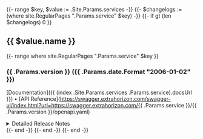{{- range $key, $value := .Site.Params.services -}}
{{- $changelogs := (where site.RegularPages ".Params.service" $key) -}}
{{- if gt (len $changelogs) 0 }}
## {{ $value.name }}
{{- range where site.RegularPages ".Params.service" $key }}
### {{ .Params.version }} ({{ .Params.date.Format "2006-01-02" }})
[Documentation]({{ (index .Site.Params.services .Params.service).docsUrl }}) • [API Reference](https://swagger.extrahorizon.com/swagger-ui/index.html?url=https://swagger.extrahorizon.com/{{ .Params.service }}/{{ .Params.version }}/openapi.yaml)
<details>
<summary>Detailed Release Notes</summary>
{{ .RawContent }}
</details>
{{- end -}}
{{- end -}}
{{- end -}}
